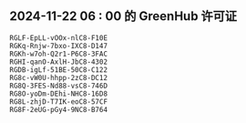 ## 2024-11-22 06 : 00 的 GreenHub 许可证
```
RGLF-EpLL-vOOx-nlC8-F10E
RGKq-Rnjw-7bxo-IXC8-D147
RGKh-w7oh-Q2r1-P6C8-3FAC
RGHI-qanO-AxlH-JbC8-4302
RGDB-igLf-51BE-50C8-C122
RG8c-vW0U-hhpp-2zC8-DC12
RG8Q-3FES-Nd88-vsC8-746D
RG8O-yoDm-DEhi-NHC8-16D8
RG8L-zhjD-T7IK-eoC8-57CF
RG8F-2eUG-pGy4-9NC8-B764
```
